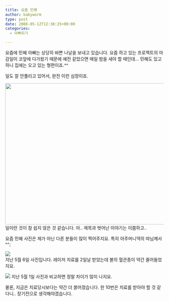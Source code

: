 ```yaml
---
title: 요즘 민혜
author: babyworm
type: post
date: 2008-05-12T12:38:25+00:00
categories:
  - 아빠되기

---
```

요즘에 민혜 아빠는 상당히 바쁜 나날을 보내고 있습니다. 요즘 하고 있는 프로젝트의 마감일이 코앞에 다가왔기 때문에 예전 같았으면 매일 밤을 새야 할 때인데… 민혜도 있고 하니 집에는 오고 있는 형편이죠.^^

일도 잘 안풀리고 있어서, 완전 이런 심정이죠.<br>

<img loading="lazy" decoding="async" src="https://i0.wp.com/babyworm.net/wordpress/wp-content/uploads/1/jk0.JPG?resize=600%2C449" class="aligncenter" width="600" height="449" alt="" data-recalc-dims="1" /><br>
일이란 것이 참 쉽지 않은 것 같습니다. 아.. 제목과 벗어난 이야기는 이쯤하고..

요즘 민혜 사진은 제가 아닌 다른 분들이 많이 찍어주지요. 특히 아주머니댁의 따님께서 ^^;

<img decoding="async" src="https://i0.wp.com/babyworm.net/wordpress/wp-content/uploads/1/jk1.JPG?w=625"  data-recalc-dims="1" /><br>
지난 5월 6일 사진입니다. 레이저 치료를 2일날 받았는데 볼의 혈관종이 약간 줄어들었지요.

<img decoding="async" src="https://i0.wp.com/babyworm.net/wordpress/wp-content/uploads/1/hk10.JPG?w=625"  data-recalc-dims="1" /> 지난 5월 1일 사진과 비교하면 정말 차이가 많이 나지요. 

물론, 지금은 치료당시보다는 약간 더 붉어졌습니다. 한 10번은 치료를 받아야 할 것 같다니.. 장기전으로 생각해야겠습니다.
